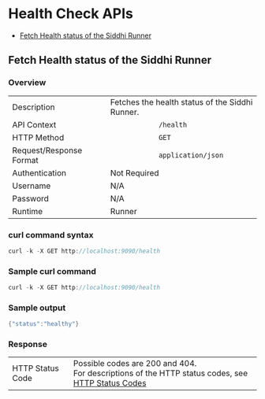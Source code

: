 # Health Check APIs

-   [Fetch Health status of the Siddhi Runner](#fetch-health-status-of-the-siddhi-runner)

## Fetch Health status of the Siddhi Runner

### Overview

|                         |                                                                                                    |
|-------------------------|----------------------------------------------------------------------------------------------------|
| Description             | Fetches the health status of the Siddhi Runner.                                                    |
| API Context             | `             /health            `                                                                 |
| HTTP Method             | `             GET            `                                                                     |
| Request/Response Format | `             application/json            `                                                        |
| Authentication          | Not Required                                                                                       |
| Username                | N/A                                                                                                |
| Password                | N/A                                                                                                |
| Runtime                 | Runner                                                                                             |


### curl command syntax

``` java
curl -k -X GET http://localhost:9090/health
```
 
### Sample curl command

``` java
curl -k -X GET http://localhost:9090/health
```

### Sample output

``` java
{"status":"healthy"}
```

### Response

|                         |                                                             |
|-------------------------|-------------------------------------------------------------|
| HTTP Status Code        | Possible codes are 200 and 404. <br/>For descriptions of the HTTP status codes, see [HTTP Status Codes](/http-status-code)                 |

